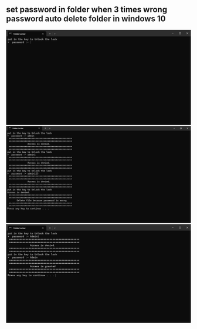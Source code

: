 <h2>set password in folder when 3 times wrong password auto delete folder in windows 10</h2>

<img src="Folder Locker 05-04-2024 09_17_54.png">
<img src="Folder Locker 05-04-2024 09_18_31.png">
<img src="Folder Locker 05-04-2024 09_19_34.png">

